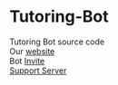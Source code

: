 # Tutoring-Bot
Tutoring Bot source code<br /> 
Our [website](https://tutoringbot.github.io/)<br /> 
Bot [Invite](https://discord.com/oauth2/authorize?client_id=713815087449767997&permissions=67648&scope=bot)<br /> 
[Support Server](https://discord.com/invite/ZWfmwaF)
